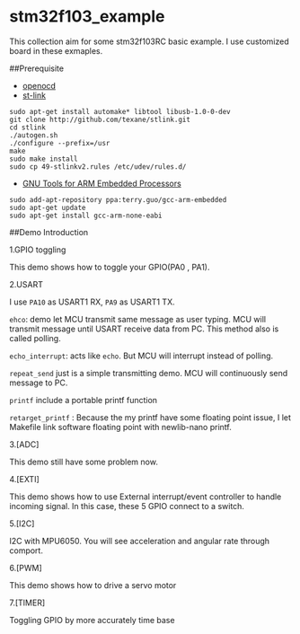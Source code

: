 stm32f103_example
=================
This collection aim for some stm32f103RC basic example. I use customized board in these exmaples.

##Prerequisite
- [openocd](http://sourceforge.net/projects/openocd/)
- [st-link](https://github.com/texane/stlink)
```
sudo apt-get install automake* libtool libusb-1.0-0-dev
git clone http://github.com/texane/stlink.git
cd stlink
./autogen.sh
./configure --prefix=/usr
make
sudo make install
sudo cp 49-stlinkv2.rules /etc/udev/rules.d/
```
- [GNU Tools for ARM Embedded Processors](https://launchpad.net/~terry.guo/+archive/gcc-arm-embedded)

```
sudo add-apt-repository ppa:terry.guo/gcc-arm-embedded
sudo apt-get update
sudo apt-get install gcc-arm-none-eabi
```

##Demo Introduction

1.GPIO toggling

This demo shows how to toggle your GPIO(PA0 , PA1).

2.USART

I use `PA10` as USART1 RX, `PA9` as USART1 TX.

`ehco`: demo let MCU transmit same message as user typing. MCU will transmit message until USART receive data from PC. This method also is called polling. 

`echo_interrupt`: acts like `echo`. But MCU will interrupt instead of polling.

`repeat_send` just is a simple transmitting demo. MCU will continuously send message to PC.

`printf` include a portable printf function

`retarget_printf` : Because the my printf have some floating point issue, I let Makefile link software floating point with newlib-nano printf.

3.[ADC]

This demo still have some problem now.

4.[EXTI]

This demo shows how to use External interrupt/event controller
to handle incoming signal. In this case, these 5 GPIO connect to a switch.

5.[I2C]

I2C with MPU6050. You will see acceleration and angular rate through comport.

6.[PWM]

This demo shows how to drive a servo motor

7.[TIMER]

Toggling GPIO by more accurately time base
